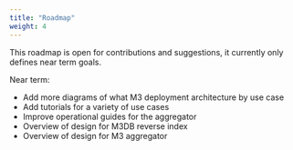 ```yaml
---
title: "Roadmap"
weight: 4
---
```


This roadmap is open for contributions and suggestions, it currently only defines near term goals.

Near term:
- Add more diagrams of what M3 deployment architecture by use case
- Add tutorials for a variety of use cases
- Improve operational guides for the aggregator
- Overview of design for M3DB reverse index
- Overview of design for M3 aggregator
